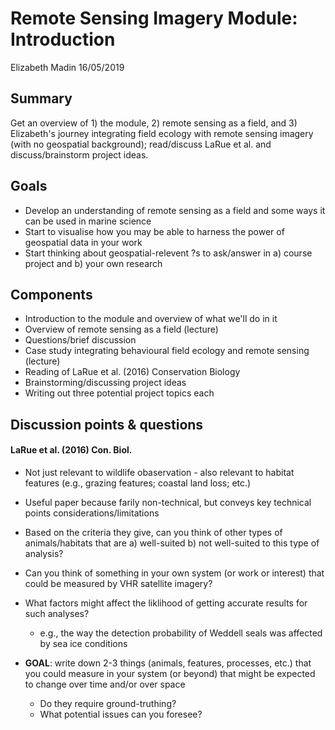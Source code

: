 Remote Sensing Imagery Module: Introduction
================
Elizabeth Madin
16/05/2019

Summary
-------

Get an overview of 1) the module, 2) remote sensing as a field, and 3) Elizabeth's journey integrating field ecology with remote sensing imagery (with no geospatial background); read/discuss LaRue et al. and discuss/brainstorm project ideas.

Goals
-----

-   Develop an understanding of remote sensing as a field and some ways it can be used in marine science
-   Start to visualise how you may be able to harness the power of geospatial data in your work
-   Start thinking about geospatial-relevent ?s to ask/answer in a) course project and b) your own research

Components
----------

-   Introduction to the module and overview of what we'll do in it
-   Overview of remote sensing as a field (lecture)
-   Questions/brief discussion
-   Case study integrating behavioural field ecology and remote sensing (lecture)
-   Reading of LaRue et al. (2016) Conservation Biology
-   Brainstorming/discussing project ideas
-   Writing out three potential project topics each

Discussion points & questions
-----------------------------

#### LaRue et al. (2016) Con. Biol.

-   Not just relevant to wildlife obaservation - also relevant to habitat features (e.g., grazing features; coastal land loss; etc.)
-   Useful paper because farily non-technical, but conveys key technical points considerations/limitations

-   Based on the criteria they give, can you think of other types of animals/habitats that are a) well-suited b) not well-suited to this type of analysis?
-   Can you think of something in your own system (or work or interest) that could be measured by VHR satellite imagery?
-   What factors might affect the liklihood of getting accurate results for such analyses?
    -   e.g., the way the detection probability of Weddell seals was affected by sea ice conditions
-   **GOAL**: write down 2-3 things (animals, features, processes, etc.) that you could measure in your system (or beyond) that might be expected to change over time and/or over space
    -   Do they require ground-truthing?
    -   What potential issues can you foresee?

